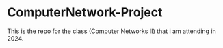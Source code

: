 # ComputerNetwork-Project
This is the repo for the class (Computer Networks II) that i am attending in 2024.
